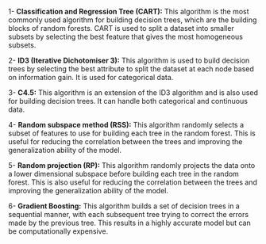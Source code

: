 
1- **Classification and Regression Tree (CART):** This algorithm is the most commonly used algorithm for building decision trees, which are the building blocks of random forests. CART is used to split a dataset into smaller subsets by selecting the best feature that gives the most homogeneous subsets.

2- **ID3 (Iterative Dichotomiser 3):** This algorithm is used to build decision trees by selecting the best attribute to split the dataset at each node based on information gain. It is used for categorical data.

3- **C4.5:** This algorithm is an extension of the ID3 algorithm and is also used for building decision trees. It can handle both categorical and continuous data.

4- **Random subspace method (RSS):** This algorithm randomly selects a subset of features to use for building each tree in the random forest. This is useful for reducing the correlation between the trees and improving the generalization ability of the model.

5- **Random projection (RP):** This algorithm randomly projects the data onto a lower dimensional subspace before building each tree in the random forest. This is also useful for reducing the correlation between the trees and improving the generalization ability of the model.

6- **Gradient Boosting:** This algorithm builds a set of decision trees in a sequential manner, with each subsequent tree trying to correct the errors made by the previous tree. This results in a highly accurate model but can be computationally expensive.
